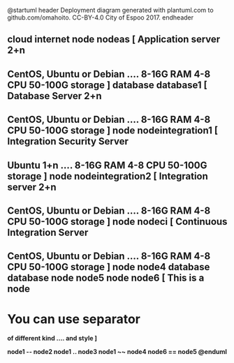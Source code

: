 @startuml
header
Deployment diagram generated with plantuml.com to github.com/omahoito. CC-BY-4.0 City of Espoo 2017.
endheader

cloud internet
node nodeas [
Application server 
2+n
----
CentOS, Ubuntu or Debian
....
8-16G RAM
4-8 CPU
50-100G storage
]
database database1 [
Database Server 
2+n
----
CentOS, Ubuntu or Debian
....
8-16G RAM
4-8 CPU
50-100G storage
]
node nodeintegration1 [
Integration Security Server
----
Ubuntu
1+n
....
8-16G RAM
4-8 CPU
50-100G storage
]
node nodeintegration2 [
Integration server
2+n
----
CentOS, Ubuntu or Debian
....
8-16G RAM
4-8 CPU
50-100G storage
]
node nodeci [
Continuous Integration Server
----
CentOS, Ubuntu or Debian
....
8-16G RAM
4-8 CPU
50-100G storage
]
node node4
database database
node node5
node node6 [
This is a <b>node
----
You can use separator
====
of different kind
....
and style
]

node1 -- node2
node1 .. node3
node1 ~~ node4
node6 == node5
@enduml
